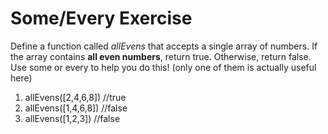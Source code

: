 # Some/Every Exercise

Define a function called _allEvens_ that accepts a single array of numbers. If the array contains **all even numbers**, return true. Otherwise, return false. Use some or every to help you do this! (only one of them is actually useful here)

1. allEvens([2,4,6,8]) //true
2. allEvens([1,4,6,8]) //false
3. allEvens([1,2,3]) //false
